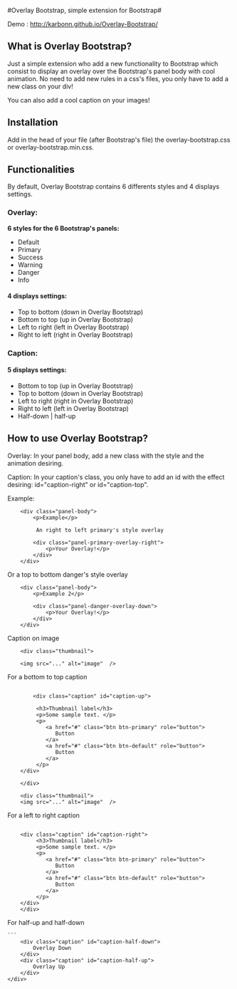 #Overlay Bootstrap, simple extension for Bootstrap#

Demo : http://karbonn.github.io/Overlay-Bootstrap/

## What is Overlay Bootstrap? ##

Just a simple extension who add a new functionality to Bootstrap which consist to display an overlay over the Bootstrap's panel body with cool animation. No need to add new rules in a css's files, you only have to add a new class on your div!

You can also add a cool caption on your images!

## Installation ##

Add in the head of your file (after Bootstrap's file) the overlay-bootstrap.css or overlay-bootstrap.min.css.

## Functionalities ##

By default, Overlay Bootstrap contains 6 differents styles and 4 displays settings.

### Overlay: ###

**6 styles for the 6 Bootstrap's panels:**

- Default
- Primary
- Success
- Warning
- Danger
- Info

#### 4 displays settings: ####

- Top to bottom (down in Overlay Bootstrap)
- Bottom to top (up in Overlay Bootstrap)
- Left to right (left in Overlay Bootstrap)
- Right to left (right in Overlay Bootstrap)

### Caption: ###

#### 5 displays settings: ####

- Bottom to top (up in Overlay Bootstrap) 
- Top to bottom (down in Overlay Bootstrap) 
- Left to right (right in Overlay Bootstrap) 
- Right to left (left in Overlay Bootstrap)
- Half-down | half-up

## How to use Overlay Bootstrap? ##

Overlay:
In your panel body, add a new class with the style and the animation desiring.

Caption:
In your caption's class, you only have to add an id with the effect desiring: id="caption-right" or id="caption-top".

Example:

```
    <div class="panel-body">
        <p>Example</p>
        
         An right to left primary's style overlay
        
        <div class="panel-primary-overlay-right">
            <p>Your Overlay!</p>
        </div>
    </div>
```
    
Or a top to bottom danger's style overlay
```
    <div class="panel-body">
        <p>Example 2</p>
        
        <div class="panel-danger-overlay-down">
            <p>Your Overlay!</p>
        </div>
    </div>
```
    
Caption on image

```
    <div class="thumbnail">
    
    <img src="..." alt="image"  />
```
    
For a bottom to top caption
    
```
    
        <div class="caption" id="caption-up">
        
         <h3>Thumbnail label</h3>
         <p>Some sample text. </p>
         <p>
            <a href="#" class="btn btn-primary" role="button">
               Button
            </a> 
            <a href="#" class="btn btn-default" role="button">
               Button
            </a>
         </p>
    </div>
    
    </div>
    
    <div class="thumbnail">
    <img src="..." alt="image"  />
```

For a left to right caption
    
```
   
    <div class="caption" id="caption-right">
         <h3>Thumbnail label</h3>
         <p>Some sample text. </p>
         <p>
            <a href="#" class="btn btn-primary" role="button">
               Button
            </a> 
            <a href="#" class="btn btn-default" role="button">
               Button
            </a>
         </p>
    </div>
    </div>
```
For half-up and half-down
    
    ```
        <div class="caption" id="caption-half-down">
            Overlay Down
        </div>
        <div class="caption" id="caption-half-up">
            Overlay Up
        </div>
    </div>
